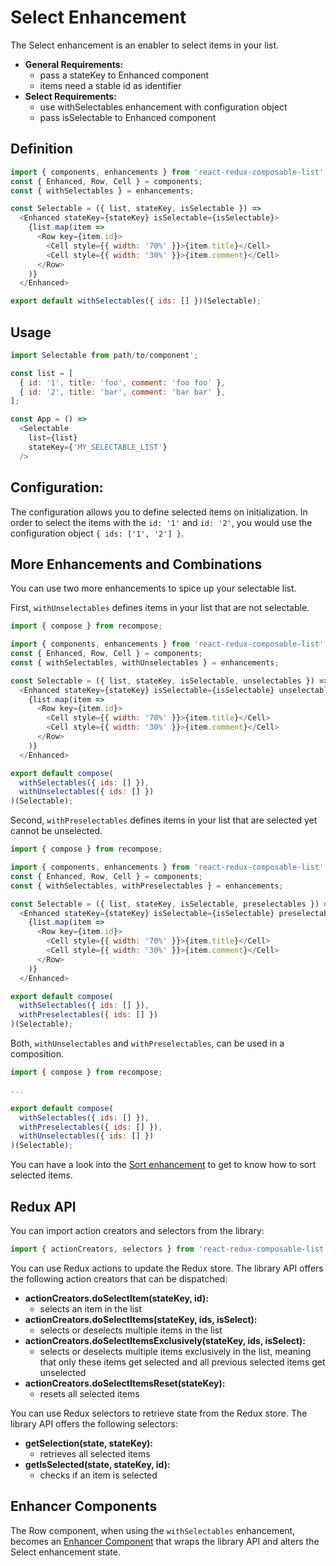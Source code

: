 # Select Enhancement

The Select enhancement is an enabler to select items in your list.

* **General Requirements:**
  * pass a stateKey to Enhanced component
  * items need a stable id as identifier
* **Select Requirements:**
  * use withSelectables enhancement with configuration object
  * pass isSelectable to Enhanced component

## Definition

```javascript
import { components, enhancements } from 'react-redux-composable-list';
const { Enhanced, Row, Cell } = components;
const { withSelectables } = enhancements;

const Selectable = ({ list, stateKey, isSelectable }) =>
  <Enhanced stateKey={stateKey} isSelectable={isSelectable}>
    {list.map(item =>
      <Row key={item.id}>
        <Cell style={{ width: '70%' }}>{item.title}</Cell>
        <Cell style={{ width: '30%' }}>{item.comment}</Cell>
      </Row>
    )}
  </Enhanced>

export default withSelectables({ ids: [] })(Selectable);
```

## Usage

```javascript
import Selectable from path/to/component';

const list = [
  { id: '1', title: 'foo', comment: 'foo foo' },
  { id: '2', title: 'bar', comment: 'bar bar' },
];

const App = () =>
  <Selectable
    list={list}
    stateKey={'MY_SELECTABLE_LIST'}
  />
```

## Configuration:

The configuration allows you to define selected items on initialization. In order to select the items with the `id: '1'` and `id: '2'`, you would use the configuration object `{ ids: ['1', '2'] }`.

## More Enhancements and Combinations

You can use two more enhancements to spice up your selectable list.

First, `withUnselectables` defines items in your list that are not selectable.

```javascript
import { compose } from recompose;

import { components, enhancements } from 'react-redux-composable-list';
const { Enhanced, Row, Cell } = components;
const { withSelectables, withUnselectables } = enhancements;

const Selectable = ({ list, stateKey, isSelectable, unselectables }) =>
  <Enhanced stateKey={stateKey} isSelectable={isSelectable} unselectables={unselectables}>
    {list.map(item =>
      <Row key={item.id}>
        <Cell style={{ width: '70%' }}>{item.title}</Cell>
        <Cell style={{ width: '30%' }}>{item.comment}</Cell>
      </Row>
    )}
  </Enhanced>

export default compose(
  withSelectables({ ids: [] }),
  withUnselectables({ ids: [] })
)(Selectable);
```

Second, `withPreselectables` defines items in your list that are selected yet cannot be unselected.

```javascript
import { compose } from recompose;

import { components, enhancements } from 'react-redux-composable-list';
const { Enhanced, Row, Cell } = components;
const { withSelectables, withPreselectables } = enhancements;

const Selectable = ({ list, stateKey, isSelectable, preselectables }) =>
  <Enhanced stateKey={stateKey} isSelectable={isSelectable} preselectables={preselectables}>
    {list.map(item =>
      <Row key={item.id}>
        <Cell style={{ width: '70%' }}>{item.title}</Cell>
        <Cell style={{ width: '30%' }}>{item.comment}</Cell>
      </Row>
    )}
  </Enhanced>

export default compose(
  withSelectables({ ids: [] }),
  withPreselectables({ ids: [] })
)(Selectable);
```

Both, `withUnselectables` and `withPreselectables`, can be used in a composition.

```javascript
import { compose } from recompose;

...

export default compose(
  withSelectables({ ids: [] }),
  withPreselectables({ ids: [] }),
  withUnselectables({ ids: [] })
)(Selectable);
```

You can have a look into the [Sort enhancement](/docs/features/Sort.md) to get to know how to sort selected items.

## Redux API

You can import action creators and selectors from the library:

```javascript
import { actionCreators, selectors } from 'react-redux-composable-list';
```

You can use Redux actions to update the Redux store. The library API offers the following action creators that can be dispatched:

* **actionCreators.doSelectItem(stateKey, id):**
  * selects an item in the list
* **actionCreators.doSelectItems(stateKey, ids, isSelect):**
  * selects or deselects multiple items in the list
* **actionCreators.doSelectItemsExclusively(stateKey, ids, isSelect):**
  * selects or deselects multiple items exclusively in the list, meaning that only these items get selected and all previous selected items get unselected
* **actionCreators.doSelectItemsReset(stateKey):**
  * resets all selected items

You can use Redux selectors to retrieve state from the Redux store. The library API offers the following selectors:

* **getSelection(state, stateKey):**
  * retrieves all selected items
* **getIsSelected(state, stateKey, id):**
  * checks if an item is selected

## Enhancer Components

The Row component, when using the `withSelectables` enhancement, becomes an [Enhancer Component](/docs/recipes/Consumer.md) that wraps the library API and alters the Select enhancement state.
